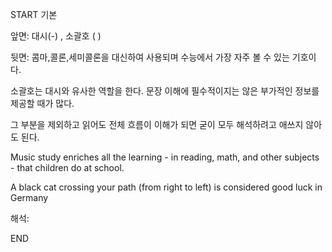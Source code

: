 START
기본

앞면:
대시(-) , 소괄호 ( )


뒷면:
콤마,콜론,세미콜론을 대신하여 사용되며
수능에서 가장 자주 볼 수 있는 기호이다.

소괄호는 대시와 유사한 역할을 한다.
문장 이해에 필수적이지는 않은 부가적인 정보를 
제공할 때가 많다.

그 부분을 제외하고 읽어도 전체 흐름이 이해가 되면
굳이 모두 해석하려고 애쓰지 않아도 된다.

Music study enriches all the learning - in reading, math, and other subjects - that children do at school.

A black cat crossing your path (from right to left) is considered good luck in Germany

해석:
<!--ID: 1695521980878-->
END